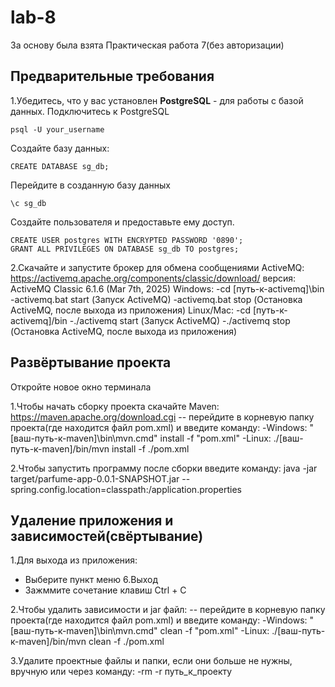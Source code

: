 # lab-8
За основу была взята Практическая работа 7(без авторизации)

## Предварительные требования
1.Убедитесь, что у вас установлен **PostgreSQL** - для работы с базой данных.
Подключитесь к PostgreSQL
```
psql -U your_username
```
Создайте базу данных:
```
CREATE DATABASE sg_db;
```
Перейдите в созданную базу данных
```
\c sg_db
```
Создайте пользователя и предоставьте ему доступ.
```
CREATE USER postgres WITH ENCRYPTED PASSWORD '0890';
GRANT ALL PRIVILEGES ON DATABASE sg_db TO postgres;
```
2.Скачайте и запустите брокер для обмена сообщениями ActiveMQ: https://activemq.apache.org/components/classic/download/ версия: ActiveMQ Classic 6.1.6 (Mar 7th, 2025)
Windows:
-cd [путь-к-activemq]\bin
-activemq.bat start (Запуск ActiveMQ)
-activemq.bat stop (Остановка ActiveMQ, после выхода из приложения)
Linux/Mac:
-cd [путь-к-activemq]/bin
-./activemq start (Запуск ActiveMQ)
-./activemq stop (Остановка ActiveMQ, после выхода из приложения)


## Развёртывание проекта
Откройте новое окно терминала

1.Чтобы начать сборку проекта скачайте Maven: https://maven.apache.org/download.cgi
-- перейдите в корневую папку проекта(где находится файл pom.xml) и введите команду:
-Windows:
"[ваш-путь-к-maven]\bin\mvn.cmd" install -f "pom.xml"
-Linux:
./[ваш-путь-к-maven]/bin/mvn install -f ./pom.xml

2.Чтобы запустить программу после сборки введите команду:
java -jar target/parfume-app-0.0.1-SNAPSHOT.jar --spring.config.location=classpath:/application.properties


## Удаление приложения и зависимостей(свёртывание)

1.Для выхода из приложения:
- Выберите пункт меню 6.Выход
- Зажммите сочетание клавиш Ctrl + C

2.Чтобы удалить зависимости и jar файл:
-- перейдите в корневую папку проекта(где находится файл pom.xml) и введите команду:
-Windows:
"[ваш-путь-к-maven]\bin\mvn.cmd" clean -f "pom.xml"
-Linux:
./[ваш-путь-к-maven]/bin/mvn clean -f ./pom.xml

3.Удалите проектные файлы и папки, если они больше не нужны, вручную или через команду:
-rm -r путь_к_проекту